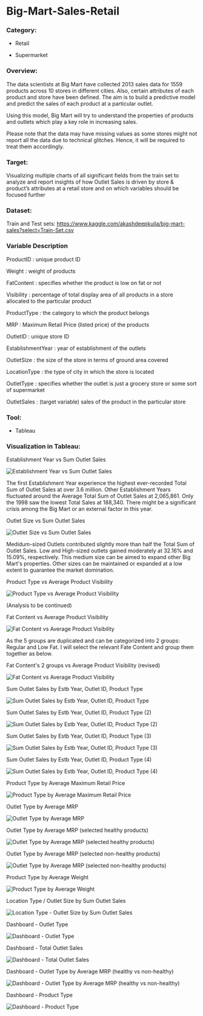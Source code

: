 # Big-Mart-Sales-Retail

### Category: 

- Retail

- Supermarket

### Overview:

The data scientists at Big Mart have collected 2013 sales data for 1559 products across 10 stores in different cities. Also, certain attributes of each product and store have been defined. The aim is to build a predictive model and predict the sales of each product at a particular outlet.

Using this model, Big Mart will try to understand the properties of products and outlets which play a key role in increasing sales.

Please note that the data may have missing values as some stores might not report all the data due to technical glitches. Hence, it will be required to treat them accordingly.

### Target:

Visualizing multiple charts of all significant fields from the train set to analyze and report insights of how Outlet Sales is driven by store & product’s attributes at a retail store and on which variables should be focused further

### Dataset:

Train and Test sets: https://www.kaggle.com/akashdeepkuila/big-mart-sales?select=Train-Set.csv

### Variable Description

ProductID : unique product ID

Weight : weight of products

FatContent : specifies whether the product is low on fat or not

Visibility : percentage of total display area of all products in a store allocated to the particular product

ProductType : the category to which the product belongs

MRP : Maximum Retail Price (listed price) of the products

OutletID : unique store ID

EstablishmentYear : year of establishment of the outlets

OutletSize : the size of the store in terms of ground area covered

LocationType : the type of city in which the store is located

OutletType : specifies whether the outlet is just a grocery store or some sort of supermarket

OutletSales : (target variable) sales of the product in the particular store

### Tool:

- Tableau

### Visualization in Tableau:

Establishment Year vs Sum Outlet Sales

![Establishment Year vs Sum Outlet Sales](https://user-images.githubusercontent.com/70437668/138645192-a4cad38a-8c62-4a15-a552-8954bc518faf.jpg)

The first Establishment Year experience the highest ever-recorded Total Sum of Outlet Sales at over 3.6 million. Other Establishment Years fluctuated around the Average Total Sum of Outlet Sales at 2,065,861. Only the 1998 saw the lowest Total Sales at 188,340. There might be a significant crisis among the Big Mart or an external factor in this year.

Outlet Size vs Sum Outlet Sales

![Outlet Size vs Sum Outlet Sales](https://user-images.githubusercontent.com/70437668/138643910-732c921d-026d-4386-a497-c81987dc84ba.jpg)

Medidum-sized Outlets contributed slightly more than half the Total Sum of Outlet Sales. Low and High-sized outlets gained moderately at 32.16% and 15.09%, respectively. This medium size can be aimed to expand other Big Mart's properties. Other sizes can be maintained or expanded at a low extent to guarantee the market domination.

Product Type vs Average Product Visibility

![Product Type vs Average Product Visibility](https://user-images.githubusercontent.com/70437668/138643919-0390f486-edf5-4d7a-9b55-5a552714ead3.jpg)

(Analysis to be continued)

Fat Content vs Average Product Visibility

![Fat Content vs Average Product Visibility](https://user-images.githubusercontent.com/70437668/138645426-5f37d6e2-2672-44a6-a693-009797c66814.jpg)

As the 5 groups are duplicated and can be categorized into 2 groups: Regular and Low Fat. I will select the relevant Fate Content and group them together as below.

Fat Content's 2 groups vs Average Product Visibility (revised)

![Fat Content vs Average Product Visibility](https://user-images.githubusercontent.com/70437668/138643931-cf125f1e-ef6e-4374-96db-a1d85cd8701d.jpg)

Sum Outlet Sales by Estb Year, Outlet ID, Product Type

![Sum Outlet Sales by Estb Year, Outlet ID, Product Type](https://user-images.githubusercontent.com/70437668/138643941-cd3e5334-34b4-4623-8720-2a3a71a500f0.jpg)

Sum Outlet Sales by Estb Year, Outlet ID, Product Type (2)

![Sum Outlet Sales by Estb Year, Outlet ID, Product Type (2)](https://user-images.githubusercontent.com/70437668/138643955-f258dc39-7f5a-4a39-817d-6dbb39765498.jpg)

Sum Outlet Sales by Estb Year, Outlet ID, Product Type (3)

![Sum Outlet Sales by Estb Year, Outlet ID, Product Type (3)](https://user-images.githubusercontent.com/70437668/138643964-f49166f5-b063-4947-abd5-61e80406c541.jpg)

Sum Outlet Sales by Estb Year, Outlet ID, Product Type (4)

![Sum Outlet Sales by Estb Year, Outlet ID, Product Type (4)](https://user-images.githubusercontent.com/70437668/138643975-772a58bb-a708-4b68-b817-c81531798863.jpg)

Product Type by Average Maximum Retail Price

![Product Type by Average Maximum Retail Price](https://user-images.githubusercontent.com/70437668/138643989-a543f487-5eac-40f1-9637-026f86d8990b.jpg)

Outlet Type by Average MRP

![Outlet Type by Average MRP](https://user-images.githubusercontent.com/70437668/138644013-a5b99d52-929c-40a6-9946-58e9d0c4dbec.jpg)

Outlet Type by Average MRP (selected healthy products)

![Outlet Type by Average MRP (selected healthy products)](https://user-images.githubusercontent.com/70437668/138644021-96fb8785-3dc6-4ca4-9783-b1d38a0d5ca6.jpg)

Outlet Type by Average MRP (selected non-healthy products)

![Outlet Type by Average MRP (selected non-healthy products)](https://user-images.githubusercontent.com/70437668/138644029-c19ba955-58bc-4169-b5ef-51dadc9fc524.jpg)

Product Type by Average Weight

![Product Type by Average Weight](https://user-images.githubusercontent.com/70437668/138644037-13928307-b911-49c9-a941-40eec09ef132.jpg)

Location Type / Outlet Size by Sum Outlet Sales

![Location Type - Outlet Size by Sum Outlet Sales](https://user-images.githubusercontent.com/70437668/138644045-f8665d3c-20ba-4253-8043-72bc3a972b31.jpg)

Dashboard - Outlet Type

![Dashboard - Outlet Type](https://user-images.githubusercontent.com/70437668/138644055-dc3f47ae-bf8b-42ef-ac45-da1ad6787089.jpg)

Dashboard - Total Outlet Sales

![Dashboard - Total Outlet Sales](https://user-images.githubusercontent.com/70437668/138645239-022b8d9f-d8aa-404e-98a0-c40df58b2cf3.jpg)

Dashboard - Outlet Type by Average MRP (healthy vs non-healthy)

![Dashboard - Outlet Type by Average MRP (healthy vs non-healthy)](https://user-images.githubusercontent.com/70437668/138644076-a4dcd7f6-851c-420b-b376-f6c38198c97a.jpg)

Dashboard - Product Type

![Dashboard - Product Type](https://user-images.githubusercontent.com/70437668/138645352-20af30b7-2530-440a-8726-c767d96535f1.jpg)

